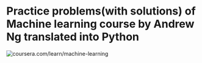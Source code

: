 #  Practice problems(with solutions) of Machine learning course by Andrew Ng translated into Python
![coursera.com/learn/machine-learning](https://d3njjcbhbojbot.cloudfront.net/api/utilities/v1/imageproxy/https://coursera.s3.amazonaws.com/topics/ml/large-icon.png?auto=format%2Ccompress&dpr=1)
